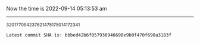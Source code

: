 Now the time is 2022-09-14 05:13:53 am

---

<small>320177094237621475175014172341</small>

```txt
Latest commit SHA is: bbbed42b6f057936946690e9b0f470f690a3183f
```
